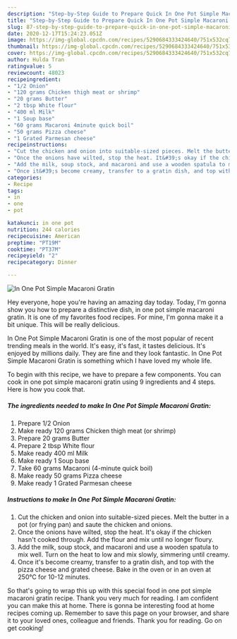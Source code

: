 ```yaml
---
description: "Step-by-Step Guide to Prepare Quick In One Pot Simple Macaroni Gratin"
title: "Step-by-Step Guide to Prepare Quick In One Pot Simple Macaroni Gratin"
slug: 87-step-by-step-guide-to-prepare-quick-in-one-pot-simple-macaroni-gratin
date: 2020-12-17T15:24:23.051Z
image: https://img-global.cpcdn.com/recipes/5290684333424640/751x532cq70/in-one-pot-simple-macaroni-gratin-recipe-main-photo.jpg
thumbnail: https://img-global.cpcdn.com/recipes/5290684333424640/751x532cq70/in-one-pot-simple-macaroni-gratin-recipe-main-photo.jpg
cover: https://img-global.cpcdn.com/recipes/5290684333424640/751x532cq70/in-one-pot-simple-macaroni-gratin-recipe-main-photo.jpg
author: Hulda Tran
ratingvalue: 5
reviewcount: 48023
recipeingredient:
- "1/2 Onion"
- "120 grams Chicken thigh meat or shrimp"
- "20 grams Butter"
- "2 tbsp White flour"
- "400 ml Milk"
- "1 Soup base"
- "60 grams Macaroni 4minute quick boil"
- "50 grams Pizza cheese"
- "1 Grated Parmesan cheese"
recipeinstructions:
- "Cut the chicken and onion into suitable-sized pieces. Melt the butter in a pot (or frying pan) and saute the chicken and onions."
- "Once the onions have wilted, stop the heat. It&#39;s okay if the chicken hasn&#39;t cooked through. Add the flour and mix until no longer floury."
- "Add the milk, soup stock, and macaroni and use a wooden spatula to mix well. Turn on the heat to low and mix slowly, simmering until creamy."
- "Once it&#39;s become creamy, transfer to a gratin dish, and top with the pizza cheese and grated cheese. Bake in the oven or in an oven at 250℃ for 10-12 minutes."
categories:
- Recipe
tags:
- in
- one
- pot

katakunci: in one pot 
nutrition: 244 calories
recipecuisine: American
preptime: "PT19M"
cooktime: "PT37M"
recipeyield: "2"
recipecategory: Dinner

---
```



![In One Pot Simple Macaroni Gratin](https://img-global.cpcdn.com/recipes/5290684333424640/751x532cq70/in-one-pot-simple-macaroni-gratin-recipe-main-photo.jpg)

Hey everyone, hope you're having an amazing day today. Today, I'm gonna show you how to prepare a distinctive dish, in one pot simple macaroni gratin. It is one of my favorites food recipes. For mine, I'm gonna make it a bit unique. This will be really delicious.



In One Pot Simple Macaroni Gratin is one of the most popular of recent trending meals in the world. It's easy, it's fast, it tastes delicious. It's enjoyed by millions daily. They are fine and they look fantastic. In One Pot Simple Macaroni Gratin is something which I have loved my whole life.


To begin with this recipe, we have to prepare a few components. You can cook in one pot simple macaroni gratin using 9 ingredients and 4 steps. Here is how you cook that.

<!--inarticleads1-->

##### The ingredients needed to make In One Pot Simple Macaroni Gratin:

1. Prepare 1/2 Onion
1. Make ready 120 grams Chicken thigh meat (or shrimp)
1. Prepare 20 grams Butter
1. Prepare 2 tbsp White flour
1. Make ready 400 ml Milk
1. Make ready 1 Soup base
1. Take 60 grams Macaroni (4-minute quick boil)
1. Make ready 50 grams Pizza cheese
1. Make ready 1 Grated Parmesan cheese




<!--inarticleads2-->

##### Instructions to make In One Pot Simple Macaroni Gratin:

1. Cut the chicken and onion into suitable-sized pieces. Melt the butter in a pot (or frying pan) and saute the chicken and onions.
1. Once the onions have wilted, stop the heat. It&#39;s okay if the chicken hasn&#39;t cooked through. Add the flour and mix until no longer floury.
1. Add the milk, soup stock, and macaroni and use a wooden spatula to mix well. Turn on the heat to low and mix slowly, simmering until creamy.
1. Once it&#39;s become creamy, transfer to a gratin dish, and top with the pizza cheese and grated cheese. Bake in the oven or in an oven at 250℃ for 10-12 minutes.




So that's going to wrap this up with this special food in one pot simple macaroni gratin recipe. Thank you very much for reading. I am confident you can make this at home. There is gonna be interesting food at home recipes coming up. Remember to save this page on your browser, and share it to your loved ones, colleague and friends. Thank you for reading. Go on get cooking!
